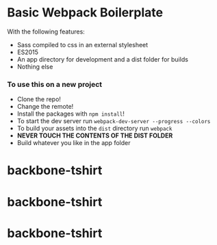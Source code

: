 # Basic Webpack Boilerplate

With the following features:

* Sass compiled to css in an external stylesheet
* ES2015
* An app directory for development and a dist folder for builds
* Nothing else

### To use this on a new project
* Clone the repo!
* Change the remote!
* Install the packages with `npm install`!
* To start the dev server run `webpack-dev-server --progress --colors`
* To build your assets into the `dist` directory run `webpack`
* **NEVER TOUCH THE CONTENTS OF THE DIST FOLDER**
* Build whatever you like in the app folder
# backbone-tshirt
# backbone-tshirt
# backbone-tshirt
